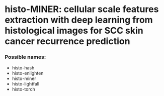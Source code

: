 # histo-MINER: cellular scale features extraction with deep learning from histological images for SCC skin cancer recurrence prediction

### Possible names:

- histo-hash
- histo-enlighten 
- histo-miner
- histo-lightfall
- histo-torch
